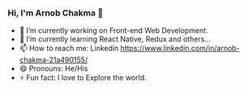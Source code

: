 ### Hi, I'm Arnob Chakma 👋

- 🔭 I’m currently working on Front-end Web Development.
- 🌱 I’m currently learning React Native, Redux and others...
- 📫 How to reach me: Linkedin https://www.linkedin.com/in/arnob-chakma-21a490155/
- 😄 Pronouns: He/His
- ⚡ Fun fact: I love to Explore the world.
